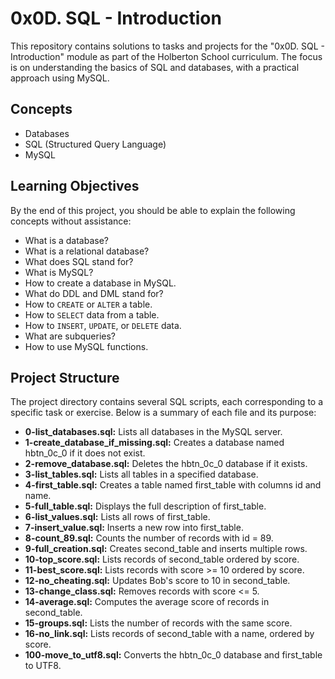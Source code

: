# 0x0D. SQL - Introduction

This repository contains solutions to tasks and projects for the "0x0D. SQL - Introduction" module as part of the Holberton School curriculum. The focus is on understanding the basics of SQL and databases, with a practical approach using MySQL.

## Concepts

- Databases
- SQL (Structured Query Language)
- MySQL

## Learning Objectives

By the end of this project, you should be able to explain the following concepts without assistance:

- What is a database?
- What is a relational database?
- What does SQL stand for?
- What is MySQL?
- How to create a database in MySQL.
- What do DDL and DML stand for?
- How to `CREATE` or `ALTER` a table.
- How to `SELECT` data from a table.
- How to `INSERT`, `UPDATE`, or `DELETE` data.
- What are subqueries?
- How to use MySQL functions.

## Project Structure
The project directory contains several SQL scripts, each corresponding to a specific task or exercise. Below is a summary of each file and its purpose:

* **0-list_databases.sql:** Lists all databases in the MySQL server.
* **1-create_database_if_missing.sql:** Creates a database named hbtn_0c_0 if it does not exist.
* **2-remove_database.sql:** Deletes the hbtn_0c_0 database if it exists.
* **3-list_tables.sql:** Lists all tables in a specified database.
* **4-first_table.sql:** Creates a table named first_table with columns id and name.
* **5-full_table.sql:** Displays the full description of first_table.
* **6-list_values.sql:** Lists all rows of first_table.
* **7-insert_value.sql:** Inserts a new row into first_table.
* **8-count_89.sql:** Counts the number of records with id = 89.
* **9-full_creation.sql:** Creates second_table and inserts multiple rows.
* **10-top_score.sql:** Lists records of second_table ordered by score.
* **11-best_score.sql:** Lists records with score >= 10 ordered by score.
* **12-no_cheating.sql:** Updates Bob's score to 10 in second_table.
* **13-change_class.sql:** Removes records with score <= 5.
* **14-average.sql:** Computes the average score of records in second_table.
* **15-groups.sql:** Lists the number of records with the same score.
* **16-no_link.sql:** Lists records of second_table with a name, ordered by score.
* **100-move_to_utf8.sql:** Converts the hbtn_0c_0 database and first_table to UTF8.